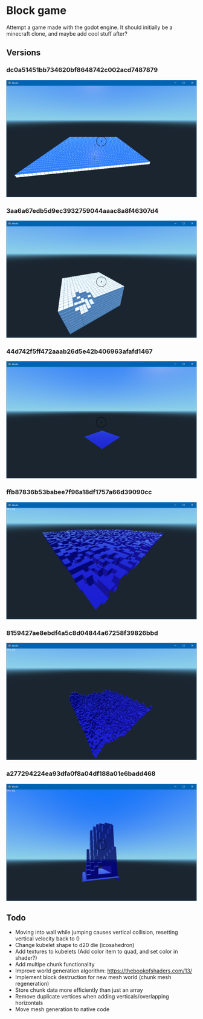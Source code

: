 # Block game
Attempt a game made with the godot engine. 
It should initially be a minecraft clone, and maybe add cool stuff after?

## Versions
### dc0a51451bb734620bf8648742c002acd7487879
![version dc0a51451bb734620bf8648742c002acd7487879](docs/dc0a51451bb734620bf8648742c002acd7487879.png)
### 3aa6a67edb5d9ec3932759044aaac8a8f46307d4
![version 3aa6a67edb5d9ec3932759044aaac8a8f46307d4](docs/3aa6a67edb5d9ec3932759044aaac8a8f46307d4.png)
### 44d742f5ff472aaab26d5e42b406963afafd1467
![version 44d742f5ff472aaab26d5e42b406963afafd1467](docs/44d742f5ff472aaab26d5e42b406963afafd1467.png)
### ffb87836b53babee7f96a18df1757a66d39090cc
![version ffb87836b53babee7f96a18df1757a66d39090cc](docs/ffb87836b53babee7f96a18df1757a66d39090cc.png)
### 8159427ae8ebdf4a5c8d04844a67258f39826bbd
![version 8159427ae8ebdf4a5c8d04844a67258f39826bbd](docs/8159427ae8ebdf4a5c8d04844a67258f39826bbd.png)
### a277294224ea93dfa0f8a04df188a01e6badd468
![version a277294224ea93dfa0f8a04df188a01e6badd468](docs/a277294224ea93dfa0f8a04df188a01e6badd468.png)

## Todo
 - Moving into wall while jumping causes vertical collision, resetting vertical velocity back to 0
 - Change kubelet shape to d20 die (icosahedron)
 - Add textures to kubelets (Add color item to quad, and set color in shader?)
 - Add multipe chunk functionality
 - Improve world generation algorithm: https://thebookofshaders.com/13/
 - Implement block destruction for new mesh world (chunk mesh regeneration)
 - Store chunk data more efficiently than just an array
 - Remove duplicate vertices when adding verticals/overlapping horizontals
 - Move mesh generation to native code